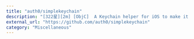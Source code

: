 ```yaml
---
title: "auth0/simplekeychain"
description: "[322星][2m] [ObjC]  A Keychain helper for iOS to make it very simple to store/obtain values from iOS Keychain"
external_url: "https://github.com/auth0/simplekeychain"
category: "Miscellaneous"
---
```

